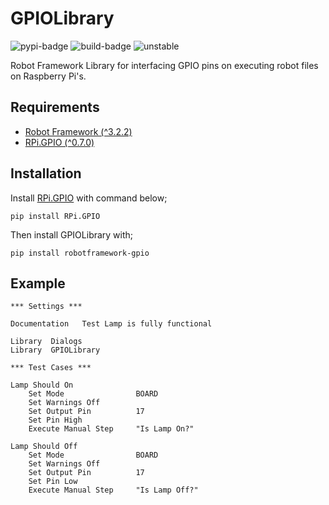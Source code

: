 # GPIOLibrary

![pypi-badge](https://img.shields.io/pypi/v/robotframework-gpio)
![build-badge](https://api.travis-ci.com/ycbayrak/robotframework-gpio.svg)
![unstable](https://img.shields.io/static/v1?label=status&message=unstable&color=red)


Robot Framework Library for interfacing GPIO pins on executing robot files on Raspberry Pi's.

## Requirements

- [Robot Framework (^3.2.2) ](https://pypi.org/project/robotframework/)
- [RPi.GPIO (^0.7.0)](https://pypi.org/project/RPi.GPIO/)

## Installation

Install [RPi.GPIO](https://pypi.org/project/RPi.GPIO/) with command below;

```
pip install RPi.GPIO
```

Then install GPIOLibrary with;

```shell
pip install robotframework-gpio
```


## Example

```robot
*** Settings ***

Documentation   Test Lamp is fully functional

Library  Dialogs
Library  GPIOLibrary

*** Test Cases ***

Lamp Should On
    Set Mode                BOARD
    Set Warnings Off
    Set Output Pin          17
    Set Pin High
    Execute Manual Step     "Is Lamp On?"

Lamp Should Off
    Set Mode                BOARD
    Set Warnings Off
    Set Output Pin          17
    Set Pin Low
    Execute Manual Step     "Is Lamp Off?"
```